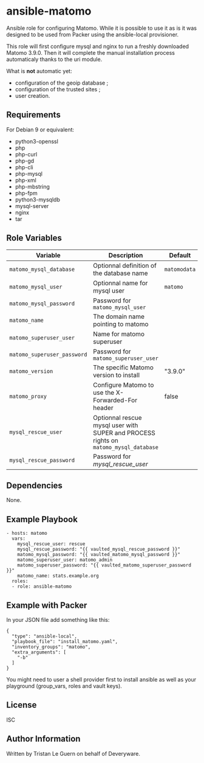 ansible-matomo
==============

Ansible role for configuring Matomo. While it is possible to use it as is it was designed to be used from Packer using the ansible-local provisioner.

This role will first configure mysql and nginx to run a freshly downloaded Matomo 3.9.0. Then it will complete the manual installation process automaticaly thanks to the uri module.

What is **not** automatic yet:

- configuration of the geoip database ;
- configuration of the trusted sites ;
- user creation.

Requirements
------------

For Debian 9 or equivalent:

- python3-openssl
- php
- php-curl
- php-gd
- php-cli
- php-mysql
- php-xml
- php-mbstring
- php-fpm
- python3-mysqldb
- mysql-server
- nginx
- tar

Role Variables
--------------

| Variable | Description | Default |
|----------|-------------|---------|
| `matomo_mysql_database` | Optionnal definition of the database name | `matomodata` |
| `matomo_mysql_user` | Optionnal name for mysql user | `matomo` |
| `matomo_mysql_password` | Password for `matomo_mysql_user` | |
| `matomo_name` | The domain name pointing to matomo | |
| `matomo_superuser_user` | Name for matomo superuser | |
| `matomo_superuser_password` | Password for `matomo_superuser_user` | |
| `matomo_version` | The specific Matomo version to install | "3.9.0" |
| `matomo_proxy` | Configure Matomo to use the X-Forwarded-For header | false |
| `mysql_rescue_user` | Optionnal rescue mysql user with SUPER and PROCESS rights on `matomo_mysql_database` | |
| `mysql_rescue_password` | Password for *mysql_rescue_user* | |

Dependencies
------------

None.

Example Playbook
----------------

    - hosts: matomo
      vars:
        mysql_rescue_user: rescue
        mysql_rescue_password: "{{ vaulted_mysql_rescue_password }}"
        matomo_mysql_password: "{{ vaulted_matomo_mysql_password }}"
        matomo_superuser_user: matomo_admin
        matomo_superuser_password: "{{ vaulted_matomo_superuser_password }}"
        matomo_name: stats.example.org
      roles:
      - role: ansible-matomo

Example with Packer
-------------------

In your JSON file add something like this:

    {
      "type": "ansible-local",
      "playbook_file": "install_matomo.yaml",
      "inventory_groups": "matomo",
      "extra_arguments": [
        "-b"
      ]
    }

You might need to user a shell provider first to install ansible as well as your playground (group_vars, roles and vault keys).

License
-------

ISC

Author Information
------------------

Written by Tristan Le Guern on behalf of Deveryware.

